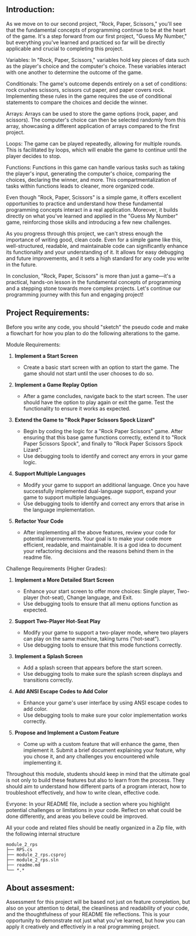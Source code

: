 **Introduction:**
-------------------

As we move on to our second project, "Rock, Paper, Scissors," you'll see that the fundamental concepts of programming continue to be at the heart of the game. It's a step forward from our first project, "Guess My Number," but everything you've learned and practiced so far will be directly applicable and crucial to completing this project.

Variables: In "Rock, Paper, Scissors," variables hold key pieces of data such as the player's choice and the computer's choice. These variables interact with one another to determine the outcome of the game.

Conditionals: The game's outcome depends entirely on a set of conditions: rock crushes scissors, scissors cut paper, and paper covers rock. Implementing these rules in the game requires the use of conditional statements to compare the choices and decide the winner.

Arrays: Arrays can be used to store the game options (rock, paper, and scissors). The computer's choice can then be selected randomly from this array, showcasing a different application of arrays compared to the first project.

Loops: The game can be played repeatedly, allowing for multiple rounds. This is facilitated by loops, which will enable the game to continue until the player decides to stop.

Functions: Functions in this game can handle various tasks such as taking the player's input, generating the computer's choice, comparing the choices, declaring the winner, and more. This compartmentalization of tasks within functions leads to cleaner, more organized code.

Even though "Rock, Paper, Scissors" is a simple game, it offers excellent opportunities to practice and understand how these fundamental programming concepts interact in a real application. Moreover, it builds directly on what you've learned and applied in the "Guess My Number" game, reinforcing those skills and introducing a few new challenges.

As you progress through this project, we can't stress enough the importance of writing good, clean code. Even for a simple game like this, well-structured, readable, and maintainable code can significantly enhance its functionality and your understanding of it. It allows for easy debugging and future improvements, and it sets a high standard for any code you write in the future.

In conclusion, "Rock, Paper, Scissors" is more than just a game—it's a practical, hands-on lesson in the fundamental concepts of programming and a stepping stone towards more complex projects. Let's continue our programming journey with this fun and engaging project!

**Project Requirements**:  
-------------------

Before you write any code, you should "sketch" the pseudo code and make a flowchart for how you plan to do the following alterations to the game.

Module Requirements:

1. **Implement a Start Screen**
   - Create a basic start screen with an option to start the game. The game should not start until the user chooses to do so.

2. **Implement a Game Replay Option**
   - After a game concludes, navigate back to the start screen. The user should have the option to play again or exit the game. Test the functionality to ensure it works as expected.

3. **Extend the Game to "Rock Paper Scissors Spock Lizard"**
   - Begin by coding the logic for a "Rock Paper Scissors" game. After ensuring that this base game functions correctly, extend it to "Rock Paper Scissors Spock", and finally to "Rock Paper Scissors Spock Lizard".
   - Use debugging tools to identify and correct any errors in your game logic.

4. **Support Multiple Languages**
   - Modify your game to support an additional language. Once you have successfully implemented dual-language support, expand your game to support multiple languages.
   - Use debugging tools to identify and correct any errors that arise in the language implementation.

5. **Refactor Your Code**
   - After implementing all the above features, review your code for potential improvements. Your goal is to make your code more efficient, readable, and maintainable. It is a god idea to document your refactoring decisions and the reasons behind them in the readme file.

Challenge Requirements (Higher Grades):

1. **Implement a More Detailed Start Screen**
   - Enhance your start screen to offer more choices: Single player, Two-player (hot-seat), Change language, and Exit.
   - Use debugging tools to ensure that all menu options function as expected.

2. **Support Two-Player Hot-Seat Play**
   - Modify your game to support a two-player mode, where two players can play on the same machine, taking turns ("hot-seat").
   - Use debugging tools to ensure that this mode functions correctly.

3. **Implement a Splash Screen**
   - Add a splash screen that appears before the start screen.
   - Use debugging tools to make sure the splash screen displays and transitions correctly.

4. **Add ANSI Escape Codes to Add Color**
   - Enhance your game's user interface by using ANSI escape codes to add color.
   - Use debugging tools to make sure your color implementation works correctly.

5. **Propose and Implement a Custom Feature**
   - Come up with a custom feature that will enhance the game, then implement it. Submit a brief document explaining your feature, why you chose it, and any challenges you encountered while implementing it. 

Throughout this module, students should keep in mind that the ultimate goal is not only to build these features but also to learn from the process. They should aim to understand how different parts of a program interact, how to troubleshoot effectively, and how to write clean, effective code.

Evryone: In your README file, include a section where you highlight potential challenges or limitations in your code. Reflect on what could be done differently, and areas you believe could be improved.

All your code and related files should be neatly organized in a Zip file, with the following internal structure

    module_2_rps
    ├── RPS.cs
    ├── module_2_rps.csproj
    ├── module_2_rps.sln
    ├── readme.md
    └── *.*

**About assesment:**
-------------------

Assessment for this project will be based not just on feature completion, but also on your attention to detail, the cleanliness and readability of your code, and the thoughtfulness of your README file reflections. This is your opportunity to demonstrate not just what you've learned, but how you can apply it creatively and effectively in a real programming project.
